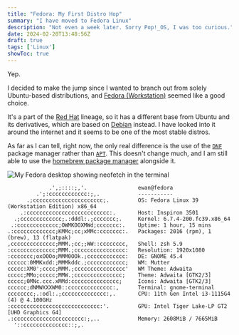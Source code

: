 ```yaml
---
title: "Fedora: My First Distro Hop"
summary: "I have moved to Fedora Linux"
description: "Not even a week later. Sorry Pop!_OS, I was too curious."
date: 2024-02-20T13:48:56Z
draft: true
tags: ['Linux']
showToc: true
---
```


Yep.

I decided to make the jump since I wanted to branch out from solely Ubuntu-based distributions, and [Fedora (Workstation)](https://fedoraproject.org/workstation/) seemed like a good choice.

It's a part of the [Red Hat](https://en.wikipedia.org/wiki/Red_Hat_Linux) lineage, so it has a different base from Ubuntu and its derivatives, which are based on [Debian](https://en.wikipedia.org/wiki/Debian) instead. I have looked into it around the internet and it seems to be one of the most stable distros.

As far as I can tell, right now, the only real difference is the use of the [`DNF`](https://en.wikipedia.org/wiki/DNF_(software)) package manager rather than [`APT`](https://en.wikipedia.org/wiki/APT_(software)). This doesn't change much, and I am still able to use the [homebrew package manager](https://en.wikipedia.org/wiki/Homebrew_(package_manager)) alongside it.

![My Fedora desktop showing neofetch in the terminal](/images/linux/Fedora-desktop.png 'My Fedora desktop showing neofetch in the terminal')

```plaintext
             .',;::::;,'.                ewan@fedora 
         .';:cccccccccccc:;,.            ----------- 
      .;cccccccccccccccccccccc;.         OS: Fedora Linux 39 (Workstation Edition) x86_64 
    .:cccccccccccccccccccccccccc:.       Host: Inspiron 3501 
  .;ccccccccccccc;.:dddl:.;ccccccc;.     Kernel: 6.7.4-200.fc39.x86_64 
 .:ccccccccccccc;OWMKOOXMWd;ccccccc:.    Uptime: 1 hour, 15 mins 
.:ccccccccccccc;KMMc;cc;xMMc:ccccccc:.   Packages: 2016 (rpm), 1 (brew), 13 (flatpak) 
,cccccccccccccc;MMM.;cc;;WW::cccccccc,   Shell: zsh 5.9 
:cccccccccccccc;MMM.;cccccccccccccccc:   Resolution: 1920x1080 
:ccccccc;oxOOOo;MMM0OOk.;cccccccccccc:   DE: GNOME 45.4 
cccccc:0MMKxdd:;MMMkddc.;cccccccccccc;   WM: Mutter 
ccccc:XM0';cccc;MMM.;cccccccccccccccc'   WM Theme: Adwaita 
ccccc;MMo;ccccc;MMW.;ccccccccccccccc;    Theme: Adwaita [GTK2/3] 
ccccc;0MNc.ccc.xMMd:ccccccccccccccc;     Icons: Adwaita [GTK2/3] 
cccccc;dNMWXXXWM0::cccccccccccccc:,      Terminal: gnome-terminal 
cccccccc;.:odl:.;cccccccccccccc:,.       CPU: 11th Gen Intel i3-1115G4 (4) @ 4.100GHz 
:cccccccccccccccccccccccccccc:'.         GPU: Intel Tiger Lake-LP GT2 [UHD Graphics G4] 
.:cccccccccccccccccccccc:;,..            Memory: 2608MiB / 7665MiB 
  '::cccccccccccccc::;,.
```